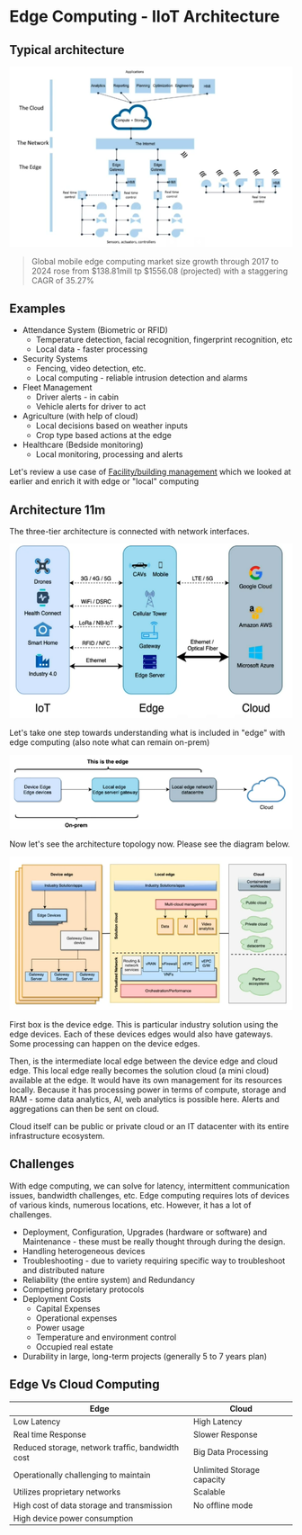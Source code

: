 # Edge Computing - IIoT Architecture

## Typical architecture
![](../images/typical-IIoT-edge-computing-architecture.png)

> Global mobile edge computing market size growth through 2017 to 2024 rose from $138.81mill tp $1556.08 (projected) with a staggering CAGR of 35.27%

## Examples
* Attendance System (Biometric or RFID)
  * Temperature detection, facial recognition, fingerprint recognition, etc
  * Local data - faster processing
* Security Systems
  * Fencing, video detection, etc.
  * Local computing - reliable intrusion detection and alarms
* Fleet Management
  * Driver alerts - in cabin
  * Vehicle alerts for driver to act
* Agriculture (with help of cloud)
  * Local decisions based on weather inputs
  * Crop type based actions at the edge
* Healthcare (Bedside monitoring)
  * Local monitoring, processing and alerts

Let's review a use case of [Facility/building management](../use-cases/building-mangagement.md) which we looked at earlier and enrich it with edge or "local" computing

## Architecture 11m

The three-tier architecture is connected with network interfaces.

![](../images/3-tier-edge-architecture.png)

Let's take one step towards understanding what is included in "edge" with edge computing (also note what can remain on-prem)

![](../images/what-all-included-in-edge.png)

Now let's see the architecture topology now. Please see the diagram below.

![](../images/edge-architecture-topology.png)

First box is the device edge. This is particular industry solution using the edge devices. Each of these devices edges would also have gateways. Some processing can happen on the device edges.

Then, is the intermediate local edge between the device edge and cloud edge. This local edge really becomes the solution cloud (a mini cloud) available at the edge. It would have its own management for its resources locally. Because it has processing power in terms of compute, storage and RAM - some data analytics, AI, web analytics is possible here. Alerts and aggregations can then be sent on cloud.
 
Cloud itself can be public or private cloud or an IT datacenter with its entire infrastructure ecosystem.

## Challenges

With edge computing, we can solve for latency, intermittent communication issues, bandwidth challenges, etc. Edge computing requires lots of devices of various kinds, numerous locations, etc. However, it has a lot of challenges.

* Deployment, Configuration, Upgrades (hardware or software) and Maintenance - these must be really thought through during the design.
* Handling heterogeneous devices
* Troubleshooting - due to variety requiring specific way to troubleshoot and distributed nature
* Reliability (the entire system) and Redundancy
* Competing proprietary protocols
* Deployment Costs
  * Capital Expenses
  * Operational expenses
  * Power usage
  * Temperature and environment control
  * Occupied real estate
* Durability in large, long-term projects (generally 5 to 7 years plan)

## Edge Vs Cloud Computing

| Edge                                            | Cloud                      |
|-------------------------------------------------|----------------------------|
| Low Latency                                     | High Latency               |
| Real time Response                              | Slower Response            |
| Reduced storage, network trafﬁc, bandwidth cost | Big Data Processing        |
| Operationally challenging to maintain           | Unlimited Storage capacity |
| Utilizes proprietary networks                   | Scalable                   |
| High cost of data storage and transmission      | No ofﬂine mode             |
| High device power consumption                   ||
